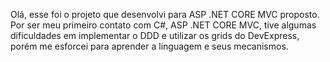 Olá, esse foi o projeto que desenvolvi para ASP .NET CORE MVC proposto. Por ser meu primeiro contato com C#, ASP .NET CORE MVC, tive algumas dificuldades em implementar o DDD e 
utilizar os grids do DevExpress, porém me esforcei para aprender a linguagem e seus mecanismos.

